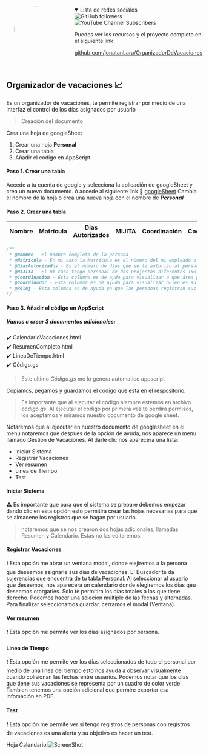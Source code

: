 <!-- Títulos heading h1 - h6 -->
<div style="display:flex; ">
<div style=" padding:20px; ">
<img  src="https://avatars.githubusercontent.com/u/5728020?v=4" style="width:120px;border-radius: 50%;aspect-ratio: 1;object-fit: cover;" />
</div>
<div style=" padding:20px; ">
<details open>
    <summary>Lista de redes sociales </summary>
    <img alt="GitHub followers" src="https://img.shields.io/github/followers/jonatanLara?style=social">
    <img alt="YouTube Channel Subscribers" src="https://img.shields.io/youtube/channel/subscribers/UCledsnzGqlKpvKOaHYUvHHQ?style=social&logo=youtube&logoColor=%23ff0000">

</details>
<!-- Para generar enlaces -->
<p>Puedes ver los recursos y el proyecto completo en el siguiente link</p>

[github.com/jonatanLara/OrganizadorDeVacaciones](https://github.com/jonatanLara/OrganizadorDeVacaciones "github.com/jonatanLara/OrganizadorDeVacaciones")
</div>
</div>

## Organizador de vacaciones :chart_with_upwards_trend:
Es un organizador de vacaciones, te permite registrar por medio de una interfaz el control de los días asignados por usuario


> Creación del documento

Crea una hoja de googleSheet
1. Crear una hoja **Personal**
2. Crear una tabla
3. Añadir el código en AppScript

#### Paso 1. Crear una tabla
Accede a tu cuenta de google y selecciona la aplicación de googleSheet y crea un nuevo documento. ó accede al siguiente link :link: [googleSheet](https://docs.google.com/spreadsheets/u/0/ "Nuevo documento")
 Cambia el nombre de la hoja o crea una nueva hoja con el nombre de **_Personal_**

#### Paso 2. Crear una tabla			
| Nombre | Matrícula | Días Autorizados | MIJITA | Coordinación | Coordinador | Reloj |
| ----- | ----- | ----- | ----- | ----- | ----- | ----- |


```javascript
/**
 * @Nombre - El nombre completo de la persona 
 * @Matricula - En mi caso la Matrícula es el número del mi empleado o mi ID
 * @DiasAutorizados - Es el número de días que se le autorizo al personal 
 * @MIJITA - El mi caso tengo personal de dos projectos diferentes 150 y 170
 * @Coordinacion - Esta columna es de ayda para visualizar a que área pertenecen
 * @Coordinador - Esta columna es de ayuda para visualizar quien es su jefe directo
 * @Reloj - Esta columna es de ayuda ya que las personas registran sus asistencia en diferente oficina
*/
```
#### Paso 3. Añadir el código en AppScript
##### Vamos a crear 3 documentos adicionales:  
:heavy_check_mark: CalendarioVacaciones.html  
:heavy_check_mark: ResumenCompleto.html  
:heavy_check_mark: LineaDeTiempo.html  
:heavy_check_mark: Código.gs  

> Este ultimo _Código.gs_ me lo genera automatico appscript

Copiamos, pegamos y guardamos el código que esta en el respositorio.

> Es importante que al ejecutar el código siempre estemos en archivo _código.gs_. Al ejecutar el código por primera vez te perdira permisos, los aceptamos y miramos nuestro documento de google sheet.

Notaremos que al ejecutar en nuestro documento de googlesheet en el menu notaremos que despues de la opción de ayuda, nos aparece un menu llamado Gestión de Vacaciones. Al darle clic nos aparecera una lista:
* Iniciar Sistema
* Registrar Vacaciones
* Ver resumen
* Linea de Tiempo
* Test

#### Iniciar Sistema
:warning: Es importante que para que el sistema se prepare debemos empezar dando clic en esta opción esto permitira crear las hojas necesarias para que se almacene los registros que se hagan por usuario.

> notaremos que se nos crearon dos hojas adicionales, llamadas Resumen y Calendario. Estas no las editaremos. 

#### Registrar Vacaciones
:exclamation: Esta opción me abrar un ventana modal, donde elejiremos a la persona que deseamos asignarle sus dias de vacaciones. El Buscador te da sujerencias que encuentra de tu tabla Personal. Al seleccionar al usuario que deseemos, nos aparecera un calendario donde elegiremos los días qeu deseamos otorgarles. Solo te permitira los días totales a los que tiene derecho. Podemos hacer una selecion multiple de las fechas y alternadas. Para finalizar seleccionamos guardar. cerramos el modal (Ventana). 

#### Ver resumen
:exclamation: Esta opción me permite ver los dias asignados por persona.

#### Linea de Tiempo
:exclamation: Esta opción me permite ver los días seleccionados de todo el personal por medio de una linea del tiempo esto nos ayuda a observar visualmente cuando colisionan las fechas entre usuarios. Podemos notar que los dias que tiene sus vacaciones se representa por un cuadro de color verde. Tambien tenemos una opción adicional que permire exportar esa infomación en PDF.
#### Test
:exclamation: Esta opción me permite ver si tengo registros de personas con registros de vacaciones es una alerta y su objetivo es hacer un test.

Hoja Calendario
![ScreenShot]('https://github.com/jonatanLara/OrganizadorDeVacaciones/blob/main/Ejemplos/SheetCalendario.jpg?raw=true')
